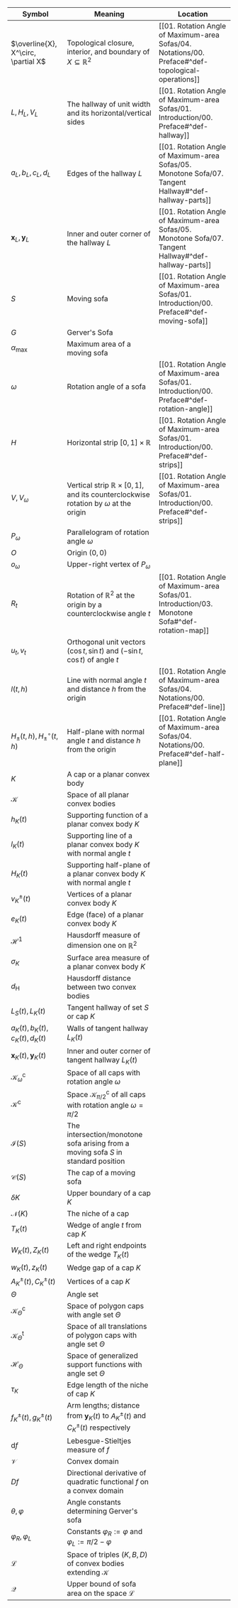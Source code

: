 
| Symbol                               | Meaning                                                                                                | Location                                                                                              |
| ------------------------------------ | ------------------------------------------------------------------------------------------------------ | ----------------------------------------------------------------------------------------------------- |
| $\overline{X}, X^\circ, \partial X$  | Topological closure, interior, and boundary of $X \subseteq \mathbb{R}^2$                              | [[01. Rotation Angle of Maximum-area Sofas/04. Notations/00. Preface#^def-topological-operations]]    |
| $L, H_L, V_L$                        | The hallway of unit width and its horizontal/vertical sides                                            | [[01. Rotation Angle of Maximum-area Sofas/01. Introduction/00. Preface#^def-hallway]]                |
| $a_L, b_L, c_L, d_L$                 | Edges of the hallway $L$                                                                               | [[01. Rotation Angle of Maximum-area Sofas/05. Monotone Sofa/07. Tangent Hallway#^def-hallway-parts]] |
| $\mathbf{x}_L, \mathbf{y}_L$         | Inner and outer corner of the hallway $L$                                                              | [[01. Rotation Angle of Maximum-area Sofas/05. Monotone Sofa/07. Tangent Hallway#^def-hallway-parts]] |
| $S$                                  | Moving sofa                                                                                            | [[01. Rotation Angle of Maximum-area Sofas/01. Introduction/00. Preface#^def-moving-sofa]]            |
| $G$                                  | Gerver's Sofa                                                                                          |                                                                                                       |
| $\alpha_{\max}$                      | Maximum area of a moving sofa                                                                          |                                                                                                       |
| $\omega$                             | Rotation angle of a sofa                                                                               | [[01. Rotation Angle of Maximum-area Sofas/01. Introduction/00. Preface#^def-rotation-angle]]         |
| $H$                                  | Horizontal strip $[0, 1] \times \mathbb{R}$                                                            | [[01. Rotation Angle of Maximum-area Sofas/01. Introduction/00. Preface#^def-strips]]                 |
| $V, V_\omega$                        | Vertical strip $\mathbb{R} \times [0, 1]$, and its counterclockwise rotation by $\omega$ at the origin | [[01. Rotation Angle of Maximum-area Sofas/01. Introduction/00. Preface#^def-strips]]                 |
| $P_\omega$                           | Parallelogram of rotation angle $\omega$                                                               |                                                                                                       |
| $O$                                  | Origin $(0, 0)$                                                                                        |                                                                                                       |
| $o_\omega$                           | Upper-right vertex of $P_\omega$                                                                       |                                                                                                       |
| $R_t$                                | Rotation of $\mathbb{R}^2$ at the origin by a counterclockwise angle $t$                               | [[01. Rotation Angle of Maximum-area Sofas/01. Introduction/03. Monotone Sofa#^def-rotation-map]]     |
| $u_t, v_t$                           | Orthogonal unit vectors $(\cos t, \sin t)$ and $(-\sin t, \cos t)$ of angle $t$                        |                                                                                                       |
| $l(t, h)$                            | Line with normal angle $t$ and distance $h$ from the origin                                            | [[01. Rotation Angle of Maximum-area Sofas/04. Notations/00. Preface#^def-line]]                      |
| $H_{\pm}(t, h), H_{\pm}^\circ(t, h)$ | Half-plane with normal angle $t$ and distance $h$ from the origin                                      | [[01. Rotation Angle of Maximum-area Sofas/04. Notations/00. Preface#^def-half-plane]]                |
| $K$                                  | A cap or a planar convex body                                                                          |                                                                                                       |
| $\mathcal{K}$                        | Space of all planar convex bodies                                                                      |                                                                                                       |
| $h_K(t)$                             | Supporting function of a planar convex body $K$                                                        |                                                                                                       |
| $l_K(t)$                             | Supporting line of a planar convex body $K$ with normal angle $t$                                      |                                                                                                       |
| $H_K(t)$                             | Supporting half-plane of a planar convex body $K$ with normal angle $t$                                |                                                                                                       |
| $v_K^{\pm}(t)$                       | Vertices of a planar convex body $K$                                                                   |                                                                                                       |
| $e_K(t)$                             | Edge (face) of a planar convex body $K$                                                                |                                                                                                       |
| $\mathcal{H}^1$                      | Hausdorff measure of dimension one on $\mathbb{R}^2$                                                   |                                                                                                       |
| $\sigma_K$                           | Surface area measure of a planar convex body $K$                                                       |                                                                                                       |
| $d_{\text{H}}$                       | Hausdorff distance between two convex bodies                                                           |                                                                                                       |
| $L_S(t), L_K(t)$                     | Tangent hallway of set $S$ or cap $K$                                                                  |                                                                                                       |
| $a_K(t), b_K(t), c_K(t), d_K(t)$     | Walls of tangent hallway $L_K(t)$                                                                      |                                                                                                       |
| $\mathbf{x}_K(t), \mathbf{y}_K(t)$   | Inner and outer corner of tangent hallway $L_K(t)$                                                     |                                                                                                       |
| $\mathcal{K}^\mathrm{c}_\omega$      | Space of all caps with rotation angle $\omega$                                                         |                                                                                                       |
| $\mathcal{K}^\mathrm{c}$             | Space $\mathcal{K}_{\pi/2}^\mathrm{c}$ of all caps with rotation angle $\omega = \pi/2$                |                                                                                                       |
| $\mathcal{I}(S)$                     | The intersection/monotone sofa arising from a moving sofa $S$ in standard position                     |                                                                                                       |
| $\mathcal{C}(S)$                     | The cap of a moving sofa                                                                               |                                                                                                       |
| $\delta K$                           | Upper boundary of a cap $K$                                                                            |                                                                                                       |
| $\mathcal{N}(K)$                     | The niche of a cap                                                                                     |                                                                                                       |
| $T_K(t)$                             | Wedge of angle $t$ from cap $K$                                                                        |                                                                                                       |
| $W_K(t), Z_K(t)$                     | Left and right endpoints of the wedge $T_K(t)$                                                         |                                                                                                       |
| $w_K(t), z_K(t)$                     | Wedge gap of a cap $K$                                                                                 |                                                                                                       |
| $A_K^\pm(t), C_K^\pm(t)$             | Vertices of a cap $K$                                                                                  |                                                                                                       |
| $\Theta$                             | Angle set                                                                                              |                                                                                                       |
| $\mathcal{K}^\mathrm{c}_\Theta$      | Space of polygon caps with angle set $\Theta$                                                          |                                                                                                       |
| $\mathcal{K}^\mathrm{t}_\Theta$      | Space of all translations of polygon caps with angle set $\Theta$                                      |                                                                                                       |
| $\mathcal{H}_\Theta$                 | Space of generalized support functions with angle set $\Theta$                                         |                                                                                                       |
| $\tau_K$                             | Edge length of the niche of cap $K$                                                                    |                                                                                                       |
| $f^{\pm}_K(t), g^{\pm}_K(t)$         | Arm lengths; distance from $\mathbf{y}_K(t)$ to $A^\pm_K(t)$ and $C^\pm_K(t)$ respectively             |                                                                                                       |
| $\textrm{d} f$                       | Lebesgue-Stieltjes measure of $f$                                                                      |                                                                                                       |
| $\mathcal{V}$                        | Convex domain                                                                                          |                                                                                                       |
| $D f$                                | Directional derivative of quadratic functional $f$ on a convex domain                                  |                                                                                                       |
| $\theta, \varphi$                    | Angle constants determining Gerver's sofa                                                              |                                                                                                       |
| $\varphi_R, \varphi_L$               | Constants $\varphi_R := \varphi$ and $\varphi_L := \pi/2 - \varphi$                                    |                                                                                                       |
| $\mathcal{L}$                        | Space of triples $(K, B, D)$ of convex bodies extending $\mathcal{K}$                                  |                                                                                                       |
| $\mathcal{Q}$                        | Upper bound of sofa area on the space $\mathcal{L}$                                                    |                                                                                                       |
